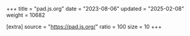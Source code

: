 +++
title = "pad.js.org"
date = "2023-08-06"
updated = "2025-02-08"
weight = 10682

[extra]
source = "https://pad.js.org/"
ratio = 100
size = 10
+++
